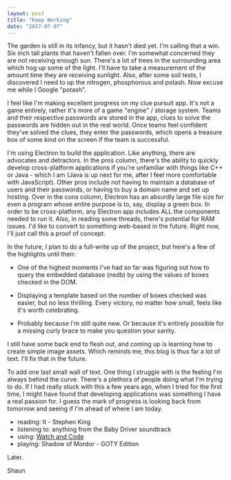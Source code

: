 ```yaml
---
layout: post
title: "Keep Working"
date: "2017-07-07"
---
```



The garden is still in its infancy, but it hasn't died yet. I'm calling that a win. Six inch tall plants that haven't fallen over. I'm somewhat concerned they are not receiving enough sun. There's a lot of trees in the surrounding area which hog up some of the light. I'll have to take a measurement of the amount time they are receiving sunlight. Also, after some soil tests, I discovered I need to up the nitrogen, phosphorous and potash. Now excuse me while I Google "potash".

I feel like I'm making excellent progress on my clue pursuit app. It's not a game entirely, rather it's more of a game "engine" / storage system. Teams and their respective passwords are stored in the app, clues to solve the passwords are hidden out in the real world. Once teams feel confident they've solved the clues, they enter the passwords, which opens a treasure box of some kind on the screen if the team is successful.

I'm using Electron to build the application. Like anything, there are advocates and detractors. In the pros column, there's the ability to quickly develop cross-platform applications if you're unfamiliar with things like C++ or Java - which I am (Java is up next for me, after I feel more comfortable with JavaScript). Other pros include not having to maintain a database of users and their passwords, or having to buy a domain name and set up hosting. Over in the cons column, Electron has an absurdly large file size for even a program whose entire purpose is to, say, display a green box. In order to be cross-platform, any Electron app includes ALL the components needed to run it. Also, in reading some threads, there's potential for RAM issues. I'd like to convert to something web-based in the future. Right now, I'll just call this a proof of concept.

In the future, I plan to do a full-write up of the project, but here's a few of the highlights until then:

* One of the highest moments I've had so far was figuring out how to query the embedded database (nedb) by using the values of boxes checked in the DOM.

* Displaying a template based on the number of boxes checked was easier, but no less thrilling. Every victory, no matter how small, feels like it's worth celebrating.

* Probably because I'm still quite new. Or because it's entirely possible for a missing curly brace to make you question your sanity.

I still have some back end to flesh out, and coming up is learning how to create simple image assets. Which reminds me, this blog is thus far a lot of text. I'll fix that in the future.

To add one last small wall of text. One thing I struggle with is the feeling I'm always behind the curve. There's a plethora of people doing what I'm trying to do. If I had really stuck with this a few years ago, when I tried for the first time, I might have found that developing applications was something I have a real passion for. I guess the mark of progress is looking back from tomorrow and seeing if I'm ahead of where I am today.

* reading: It - Stephen King
* listening to: anything from the Baby Driver soundtrack
* using: [Watch and Code](https://watchandcode.com)
* playing: Shadow of Mordor - GOTY Edition

Later.

Shaun

